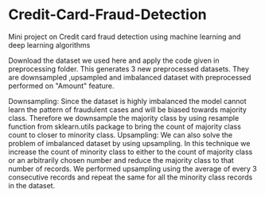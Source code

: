 # Credit-Card-Fraud-Detection
Mini project on Credit card fraud detection using machine learning and deep learning algorithms 

Download the dataset we used here and apply the code given in preprocessing folder. This generates 3 new preprocessed datasets. They are downsampled ,upsampled and imbalanced dataset with preprocessed performed on "Amount" feature.

Downsampling: Since the dataset is highly imbalanced the model cannot learn the pattern of fraudulent cases and will be biased towards majority class. 
Therefore we downsample the majority class by using resample function from sklearn.utils package to bring the count of majority class count to closer to minority class.
Upsampling: We can also solve the problem of imbalanced dataset by using upsampling. In this technique we increase the count of minority class to either to the count of majority class or an arbitrarily chosen number and reduce the majority class to that number of records.
We performed upsampling using the average of every 3 consecutive records and repeat the same for all the minority class records in the dataset.


